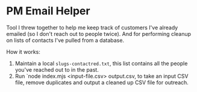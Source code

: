 # PM Email Helper

Tool I threw together to help me keep track of customers I've already emailed (so
I don't reach out to people twice). And for performing cleanup on lists of contacts
I've pulled from a database.

How it works:

1. Maintain a local `slugs-contactred.txt`, this list contains all the people you've
   reached out to in the past.
2. Run `node index.mjs <input-file.csv> output.csv, to take an input CSV file, remove
   duplicates and output a cleaned up CSV file for outreach.
